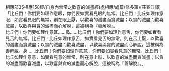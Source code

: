 相應部35相應158經/自身內無常之歡喜的滅盡經(處相應/處篇/修多羅)(莊春江譯)  
「比丘們！你們要如理作意眼，你們要如實看見眼的無常。比丘們！比丘如理作意眼，如實看見眼的無常，則在眼上厭，以歡喜的滅盡而貪滅盡；以貪的滅盡而歡喜滅盡，以歡喜與貪的滅盡而心解脫，這被稱為『善解脫』。  
比丘們！你們要如理作意耳……鼻……比丘們！你們要如理作意舌，你們要如實看見舌的無常。比丘們！比丘如理作意舌，如實看見舌的無常，則在舌上厭，以歡喜的滅盡而貪滅盡；以貪的滅盡而歡喜滅盡，以歡喜與貪的滅盡而心解脫，這被稱為善解脫。身……比丘們！你們要如理作意意，你們要如實看見意的無常。比丘們！比丘如理作意意，如實看見意的無常，則在意上厭，以歡喜的滅盡而貪滅盡；以貪的滅盡而歡喜滅盡，以歡喜與貪的滅盡而心解脫，這被稱為『善解脫』。」  
  
  
